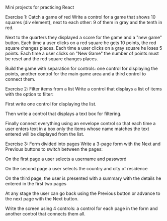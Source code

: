 Mini projects for practicing React

Exercise 1: Catch a game of red
Write a control for a game that shows 10 squares (div element), next to each other: 9 of them in gray and the tenth in red.

Next to the quarters they displayed a score for the game and a "new game" button. Each time a user clicks on a red square he gets 10 points, the red square changes places. Each time a user clicks on a gray square he loses 5 points. Each time a user clicks on "New Game" the number of points must be reset and the red square changes places.

Build the game with separation for controls: one control for displaying the points, another control for the main game area and a third control to connect them.

Exercise 2: Filter items from a list
Write a control that displays a list of items with the option to filter:

First write one control for displaying the list.

Then write a control that displays a text box for filtering.

Finally connect everything using an envelope control so that each time a user enters text in a box only the items whose name matches the text entered will be displayed from the list.

Exercise 3: Form divided into pages
Write a 3-page form with the Next and Previous buttons to switch between the pages:

On the first page a user selects a username and password

On the second page a user selects the country and city of residence

On the third page, the user is presented with a summary with the details he entered in the first two pages

At any stage the user can go back using the Previous button or advance to the next page with the Next button.

Write the screen using 4 controls: a control for each page in the form and another control that connects them all.
